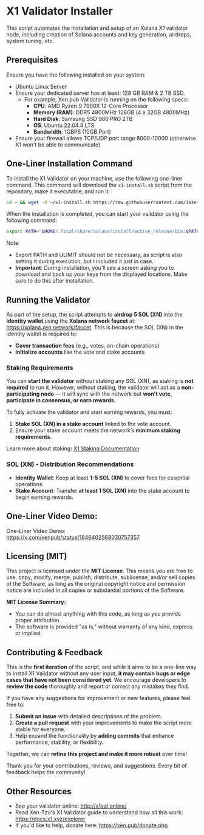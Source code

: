 # X1 Validator Installer

This script automates the installation and setup of an Xolana X1 validator node, including creation of Solana accounts and key generation, airdrops, system tuning, etc.

## Prerequisites

Ensure you have the following installed on your system:
- Ubuntu Linux Server
- Ensure your dedicated server has at least: 128 GB RAM & 2 TB SSD.
  - For example, Xen.pub Validator is running on the following specs:
    - **CPU**: AMD Ryzen 9 7900X 12-Core Processor
    - **Memory (RAM)**: DDR5 4800MHz 128GB (4 x 32GB 4800MHz)
    - **Hard Disk**: Samsung SSD 980 PRO 2TB
    - **OS**: Ubuntu 22.04.4 LTS
    - **Bandwidth**: 1GBPS (10GB Port)
- Ensure your firewall allows TCP/UDP port range 8000-10000 (otherwise X1 won't be able to communicate)

## One-Liner Installation Command

To install the X1 Validator on your machine, use the following one-liner command. This command will download the `x1-install.sh` script from the repository, make it executable, and run it:

```bash
cd ~ && wget -O ~/x1-install.sh https://raw.githubusercontent.com/JozefJarosciak/X1-validator-installer/master/x1-install.sh > /dev/null 2>&1 && chmod +x ~/x1-install.sh > /dev/null 2>&1 && ~/x1-install.sh
```

When the installation is completed, you can start your validator using the following command:

```bash
export PATH="$HOME/.local/share/solana/install/active_release/bin:$PATH"; ulimit -n 1000000; solana-validator --identity $HOME/x1_validator/identity.json --vote-account $HOME/x1_validator/vote.json --rpc-port 8899 --entrypoint 216.202.227.220:8001 --full-rpc-api --log - --max-genesis-archive-unpacked-size 1073741824 --no-incremental-snapshots --require-tower --enable-rpc-transaction-history --enable-extended-tx-metadata-storage --skip-startup-ledger-verification --no-poh-speed-test --bind-address 0.0.0.0
```
Note: 
- Export PATH and ULIMIT should not be necessary, as script is also setting it during execution, but I included it just in case.
- **Important**: During installation, you’ll see a screen asking you to download and back up your keys from the displayed locations. Make sure to do this after installation. 


## Running the Validator
As part of the setup, the script attempts to **airdrop 5 SOL (XN)** into the **identity wallet** using the **Xolana network faucet** at: https://xolana.xen.network/faucet.
This is because the SOL (XN) in the identity wallet is required to: 
- **Cover transaction fees** (e.g., votes, on-chain operations)
- **Initialize accounts** like the vote and stake accounts

### Staking Requirements

You can **start the validator** without staking any SOL (XN), as staking is **not required** to run it.
However, without staking, the validator will act as a **non-participating node** — it will sync with the network but **won't vote, participate in consensus, or earn rewards**.

To fully activate the validator and start earning rewards, you must:
1. **Stake SOL (XN) in a stake account** linked to the vote account.
2. Ensure your stake account meets the network’s **minimum staking requirements**.

Learn more about staking: [X1 Staking Documentation](https://docs.x1.xyz/validating/staking)



### SOL (XN) - Distribution Recommendations

- **Identity Wallet**: Keep at least **1-5 SOL (XN)** to cover fees for essential operations.
- **Stake Account**: Transfer **at least 1 SOL (XN)** into the stake account to begin earning rewards.



## One-Liner Video Demo:
One-Liner Video Demo: https://x.com/xenpub/status/1846402568030757357

## Licensing (MIT)
This project is licensed under the **MIT License**. This means you are free to use, copy, modify, merge, publish, distribute, sublicense, and/or sell copies of the Software, as long as the original copyright notice and permission notice are included in all copies or substantial portions of the Software.

**MIT License Summary:**
- You can do almost anything with this code, as long as you provide proper attribution.
- The software is provided "as is," without warranty of any kind, express or implied.

## Contributing & Feedback
This is the **first iteration** of the script, and while it aims to be a one-line way to install X1 Validator without any user input, **it may contain bugs or edge cases that have not been considered yet**. 
We encourage developers to **review the code** thoroughly and report or correct any mistakes they find.

If you have any suggestions for improvement or new features, please feel free to:
1. **Submit an issue** with detailed descriptions of the problem.
2. **Create a pull request** with your improvements to make the script more stable for everyone.
3. Help expand the functionality by **adding commits** that enhance performance, stability, or flexibility.

Together, we can **refine this project and make it more robust** over time!

Thank you for your contributions, reviews, and suggestions. Every bit of feedback helps the community!

## Other Resources
- See your validator online: http://x1val.online/
- Read Xen-Tzu's X1 Validator guide to understand how all this work: https://docs.x1.xyz/explorer
- If you'd like to help, donate here: https://xen.pub/donate.php
